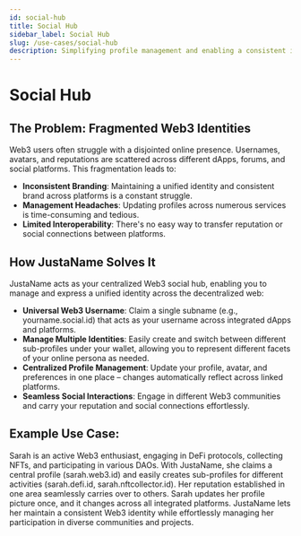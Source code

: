 ```yaml
---
id: social-hub
title: Social Hub
sidebar_label: Social Hub
slug: /use-cases/social-hub
description: Simplifying profile management and enabling a consistent identity across integrated dApps and social platforms.
---
```


# Social Hub

## The Problem: Fragmented Web3 Identities
Web3 users often struggle with a disjointed online presence. Usernames, avatars, and reputations are scattered across different dApps, forums, and social platforms. This fragmentation leads to:

- **Inconsistent Branding**: Maintaining a unified identity and consistent brand across platforms is a constant struggle.
- **Management Headaches**: Updating profiles across numerous services is time-consuming and tedious.
- **Limited Interoperability**: There's no easy way to transfer reputation or social connections between platforms.

## How JustaName Solves It
JustaName acts as your centralized Web3 social hub, enabling you to manage and express a unified identity across the decentralized web:

- **Universal Web3 Username**: Claim a single subname (e.g., yourname.social.id) that acts as your username across integrated dApps and platforms.
- **Manage Multiple Identities**: Easily create and switch between different sub-profiles under your wallet, allowing you to represent different facets of your online persona as needed.
- **Centralized Profile Management**: Update your profile, avatar, and preferences in one place – changes automatically reflect across linked platforms.
- **Seamless Social Interactions**: Engage in different Web3 communities and carry your reputation and social connections effortlessly.

## Example Use Case:
Sarah is an active Web3 enthusiast, engaging in DeFi protocols, collecting NFTs, and participating in various DAOs. With JustaName, she claims a central profile (sarah.web3.id) and easily creates sub-profiles for different activities (sarah.defi.id, sarah.nftcollector.id). Her reputation established in one area seamlessly carries over to others.  Sarah updates her profile picture once, and it changes across all integrated platforms.  JustaName lets her maintain a consistent Web3 identity while effortlessly managing her participation in diverse communities and projects.
